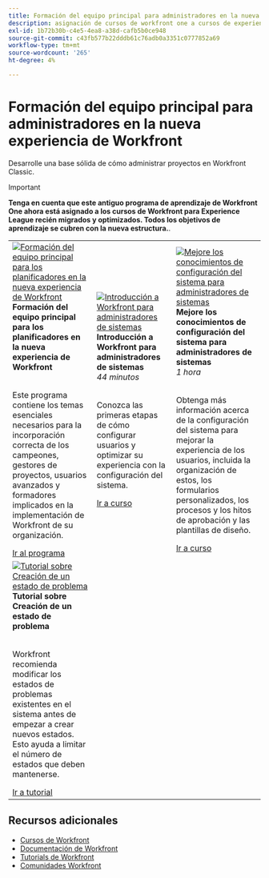 ```yaml
---
title: Formación del equipo principal para administradores en la nueva experiencia de Workfront
description: asignación de cursos de workfront one a cursos de experience league
exl-id: 1b72b30b-c4e5-4ea8-a38d-cafb5b0ce948
source-git-commit: c43fb577b22dddb61c76adb0a3351c0777852a69
workflow-type: tm+mt
source-wordcount: '265'
ht-degree: 4%

---
```


# Formación del equipo principal para administradores en la nueva experiencia de Workfront

Desarrolle una base sólida de cómo administrar proyectos en Workfront Classic.

>[!IMPORTANT]
>
>**Tenga en cuenta que este antiguo programa de aprendizaje de Workfront One ahora está asignado a los cursos de Workfront para Experience League recién migrados y optimizados.  Todos los objetivos de aprendizaje se cubren con la nueva estructura.**.

<table>
  <tr>
   <td>
      <a href="https://experienceleague.adobe.com/docs/workfront-course-map/using/learning-programs/core-team-training-program-for-planners.html?lang=en">
      <img alt="Formación del equipo principal para los planificadores en la nueva experiencia de Workfront" src="https://cdn.experienceleague.adobe.com/thumb/get-started-with-workfront-for-planners.png"/>
      </a>
      <div>
         <strong>Formación del equipo principal para los planificadores en la nueva experiencia de Workfront</strong></a>         
      </div>
      <p>
        <br/>
         Este programa contiene los temas esenciales necesarios para la incorporación correcta de los campeones, gestores de proyectos, usuarios avanzados y formadores implicados en la implementación de Workfront de su organización.
      </p>
      <a  rel="noreferrer" target="_blank" href="https://experienceleague.adobe.com/docs/workfront-course-map/using/learning-programs/core-team-training-program-for-planners.html?lang=en" class="spectrum-Button spectrum-Button--primary spectrum-Button--sizeM">
      <span class="spectrum-Button-label has-no-wrap has-text-weight-bold">Ir al programa</span>
      </a>
   </td>   
   <td>
      <a href="https://experienceleague.adobe.com/?recommended=Workfront-A-1-2022.1.admin">
      <img alt="Introducción a Workfront para administradores de sistemas" src="https://cdn.experienceleague.adobe.com/thumb/create-custom-reports-and-dashboards.png"/>
      </a>
      <div>
         <strong>Introducción a Workfront para administradores de sistemas</strong></a>
         <br/><em>44 minutos</em>
      </div>
      <p>
        <br/>
         Conozca las primeras etapas de cómo configurar usuarios y optimizar su experiencia con la configuración del sistema.
      </p>
      <a  rel="noreferrer" target="_blank" href="https://experienceleague.adobe.com/?recommended=Workfront-A-1-2022.1.admin" class="spectrum-Button spectrum-Button--primary spectrum-Button--sizeM">
      <span class="spectrum-Button-label has-no-wrap has-text-weight-bold">Ir a curso</span>
      </a>
   </td>
    <td>
      <a href="https://experienceleague.adobe.com/?recommended=Workfront-A-1-2022.2.admin">
      <img alt="Mejore los conocimientos de configuración del sistema para administradores de sistemas" src="https://cdn.experienceleague.adobe.com/thumb/further-your-system-settings-knowledge-for-system-administrators.png"/>
      </a>
      <div>
         <strong>Mejore los conocimientos de configuración del sistema para administradores de sistemas</strong></a>
         <br/><em>1 hora</em>
      </div>
      <p>
        <br/>
         Obtenga más información acerca de la configuración del sistema para mejorar la experiencia de los usuarios, incluida la organización de estos, los formularios personalizados, los procesos y los hitos de aprobación y las plantillas de diseño.
      </p>
      <a  rel="noreferrer" target="_blank" href="https://experienceleague.adobe.com/?recommended=Workfront-A-1-2022.2.admin" class="spectrum-Button spectrum-Button--primary spectrum-Button--sizeM">
      <span class="spectrum-Button-label has-no-wrap has-text-weight-bold">Ir a curso</span>
      </a>
   </td>
  </tr>
    <tr>
   <td>
      <a href="https://experienceleague.adobe.com/docs/workfront-learn/tutorials-workfront/administration-and-setup/configure-system-defaults/create-an-issue-status.html?lang=en">
      <img alt="Tutorial sobre Creación de un estado de problema" src="https://cdn.experienceleague.adobe.com/thumb/docs-workfront.png"/>
      </a>
      <div>
         <strong>Tutorial sobre Creación de un estado de problema</strong></a>
      </div>
      <p>
        <br/>
         Workfront recomienda modificar los estados de problemas existentes en el sistema antes de empezar a crear nuevos estados. Esto ayuda a limitar el número de estados que deben mantenerse.
      </p>
      <a  rel="noreferrer" target="_blank" href="https://experienceleague.adobe.com/docs/workfront-learn/tutorials-workfront/administration-and-setup/configure-system-defaults/create-an-issue-status.html?lang=en" class="spectrum-Button spectrum-Button--primary spectrum-Button--sizeM">
      <span class="spectrum-Button-label has-no-wrap has-text-weight-bold">Ir a tutorial</span>
      </a>
   </td>   
  </tr>
</table>

## Recursos adicionales

* [Cursos de Workfront](https://experienceleague.adobe.com/?lang=en&amp;Solution=Workfront#courses)
* [Documentación de Workfront](https://experienceleague.adobe.com/docs/workfront.html)
* [Tutorials de Workfront](https://experienceleague.adobe.com/docs/workfront-learn/tutorials-workfront/home.html)
* [Comunidades Workfront](https://experienceleaguecommunities.adobe.com/t5/workfront/ct-p/workfront)
